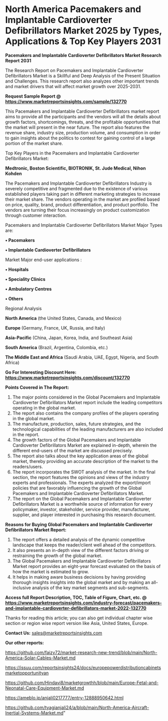 # North America Pacemakers and Implantable Cardioverter Defibrillators Market 2025 by Types, Applications & Top Key Players 2031

<strong>Pacemakers and Implantable Cardioverter Defibrillators Market Research Report 2031</strong>

The Research Report on Pacemakers and Implantable Cardioverter Defibrillators Market is a Skillful and Deep Analysis of the Present Situation and Challenges. This research report also analyzes other important trends and market drivers that will affect market growth over 2025-2031.

<strong>Request Sample Report @ <a href=https://www.marketreportsinsights.com/sample/132770>https://www.marketreportsinsights.com/sample/132770</a></strong>

This Pacemakers and Implantable Cardioverter Defibrillators market report aims to provide all the participants and the vendors will all the details about growth factors, shortcomings, threats, and the profitable opportunities that the market will present in the near future. The report also features the revenue share, industry size, production volume, and consumption in order to gain insights about the politics to contest for gaining control of a large portion of the market share.

Top Key Players in the Pacemakers and Implantable Cardioverter Defibrillators Market:

<strong>Medtronic, Boston Scientific, BIOTRONIK, St. Jude Medical, Nihon Kohden</strong>

The Pacemakers and Implantable Cardioverter Defibrillators Industry is severely competitive and fragmented due to the existence of various established players taking part in different marketing strategies to increase their market share. The vendors operating in the market are profiled based on price, quality, brand, product differentiation, and product portfolio. The vendors are turning their focus increasingly on product customization through customer interaction.

Pacemakers and Implantable Cardioverter Defibrillators Market Major Types are:

<strong>• Pacemakers

• Implantable Cardioverter Defibrillators</strong>

Market Major end-user applications :

<strong>• Hospitals

• Speciality Clinics

• Ambulatory Centres

• Others</strong>

Regional Analysis

</u><strong><b>North America</b></strong> (the United States, Canada, and Mexico)

<strong><b>Europe </b></strong>(Germany, France, UK, Russia, and Italy)

<strong><b>Asia-Pacific</b></strong> (China, Japan, Korea, India, and Southeast Asia)

<strong><b>South America</b></strong> (Brazil, Argentina, Colombia, etc.)

<strong><b>The Middle East and Africa</b></strong> (Saudi Arabia, UAE, Egypt, Nigeria, and South Africa)

<strong>Go For Interesting Discount Here: <a href=https://www.marketreportsinsights.com/discount/132770>https://www.marketreportsinsights.com/discount/132770</a></strong>

<strong>Points Covered in The Report:</strong>
<ol>
  <li>The major points considered in the Global Pacemakers and Implantable Cardioverter Defibrillators Market report include the leading competitors operating in the global market.</li>
  <li>The report also contains the company profiles of the players operating in the global market.</li>
  <li>The manufacture, production, sales, future strategies, and the technological capabilities of the leading manufacturers are also included in the report.</li>
  <li>The growth factors of the Global Pacemakers and Implantable Cardioverter Defibrillators Market are explained in-depth, wherein the different end-users of the market are discussed precisely.</li>
  <li>The report also talks about the key application areas of the global market, thereby providing an accurate description of the market to the readers/users.</li>
  <li>The report incorporates the SWOT analysis of the market. In the final section, the report features the opinions and views of the industry experts and professionals. The experts analyzed the export/import policies that are favorably influencing the growth of the Global Pacemakers and Implantable Cardioverter Defibrillators Market.</li>
  <li>The report on the Global Pacemakers and Implantable Cardioverter Defibrillators Market is a worthwhile source of information for every policymaker, investor, stakeholder, service provider, manufacturer, supplier, and player interested in purchasing this research document.</li>
</ol>
<strong>Reasons for Buying Global Pacemakers and Implantable Cardioverter Defibrillators Market Report:</strong>

<ol>
  <li>The report offers a detailed analysis of the dynamic competitive landscape that keeps the reader/client well ahead of the competitors.</li>
  <li>It also presents an in-depth view of the different factors driving or restraining the growth of the global market.</li>
  <li>The Global Pacemakers and Implantable Cardioverter Defibrillators Market report provides an eight-year forecast evaluated on the basis of how the market is estimated to grow.</li>
  <li>It helps in making aware business decisions by having providing thorough insights insights into the global market and by making an all-inclusive analysis of the key market segments and sub-segments.</li>
</ol>
<strong>Access full Report Description, TOC, Table of Figure, Chart, etc. @ <a href=https://www.marketreportsinsights.com/industry-forecast/pacemakers-and-implantable-cardioverter-defibrillators-market-2022-132770>https://www.marketreportsinsights.com/industry-forecast/pacemakers-and-implantable-cardioverter-defibrillators-market-2022-132770</a></strong>


Thanks for reading this article; you can also get individual chapter wise section or region wise report version like Asia, United States, Europe.

<strong>Contact Us:</strong>
sales@marketreportsinsights.com

<strong>Our other reports:</strong>

<a href=https://github.com/faizy72/market-research-new-trend/blob/main/North-America-Solar-Cables-Market.md>https://github.com/faizy72/market-research-new-trend/blob/main/North-America-Solar-Cables-Market.md</a>

<a href=https://issuu.com/reportsinsights24/docs/europepowerdistributioncabinetsmarketopportunityan>https://issuu.com/reportsinsights24/docs/europepowerdistributioncabinetsmarketopportunityan</a>

<a href=https://github.com/Hindavi8/marketgrowthh/blob/main/Europe-Fetal-and-Neonatal-Care-Equipment-Market.md>https://github.com/Hindavi8/marketgrowthh/blob/main/Europe-Fetal-and-Neonatal-Care-Equipment-Market.md</a>

<a href=https://ameblo.jp/anjali0217777/entry-12888950642.html>https://ameblo.jp/anjali0217777/entry-12888950642.html</a>

<a href=https://github.com/tyagianjali24/a/blob/main/North-America-Aircraft-Inertial-Systems-Market.md>https://github.com/tyagianjali24/a/blob/main/North-America-Aircraft-Inertial-Systems-Market.md</a>"
